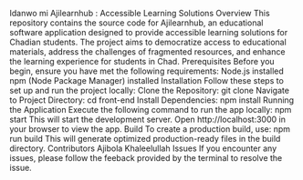 Idanwo mi
Ajilearnhub : Accessible Learning Solutions
Overview
This repository contains the source code for Ajilearnhub, an educational software application designed to provide accessible learning solutions for Chadian students. The project aims to democratize access to educational materials, address the challenges of fragmented resources, and enhance the learning experience for students in Chad.
Prerequisites
Before you begin, ensure you have met the following requirements:
Node.js installed
npm (Node Package Manager) installed
Installation
Follow these steps to set up and run the project locally:
Clone the Repository:
git clone
Navigate to Project Directory:
cd front-end
Install Dependencies:
npm install
Running the Application
Execute the following command to run the app locally:
npm start
This will start the development server. Open http://localhost:3000 in your browser to view the app.
Build
To create a production build, use:
npm run build
This will generate optimized production-ready files in the build directory.
Contributors
Ajibola Khaleelullah
Issues
If you encounter any issues, please follow the feeback provided by the terminal to resolve the issue.
